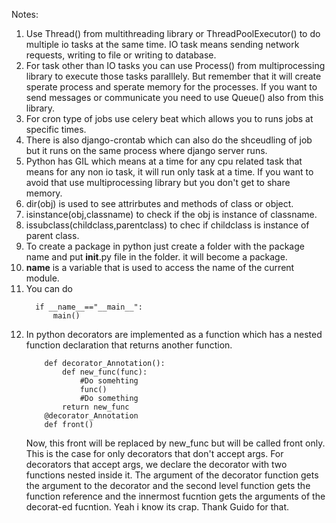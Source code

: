 Notes:
1. Use Thread() from multithreading library or ThreadPoolExecutor() to do multiple io tasks at the same time. IO task means sending network requests, writing to file or writing to database.
2. For task other than IO tasks you can use Process() from multiprocessing library to execute those tasks paralllely. But remember that it will create sperate process and sperate memory for the processes. If you want to send messages or communicate you need to use Queue() also from this library.
3. For cron type of jobs use celery beat which allows you to runs jobs at specific times.
4. There is also django-crontab which can also do the shceudling of job but it runs on the same process where django server runs.
5. Python has GIL which means at a time for any cpu related task that means for any non io task, it will run only task at a time. If you want to avoid that use multiprocessing library but you don't get to share memory.
6. dir(obj) is used to see attrirbutes and methods of class or object.
7. isinstance(obj,classname) to check if the obj is instance of classname.
8. issubclass(childclass,parentclass) to chec if childclass is instance of parent class.
9. To create a package in python just create a folder with the package name and put __init__.py file in the folder. it will become a package.
10. __name__ is a variable that is used to access the name of the current module.
11. You can do
    ```
      if __name__=="__main__":
          main()
    ```
12. In python decorators are implemented as a function which has a nested function declaration that returns another function.
    ```
        def decorator_Annotation():
            def new_func(func):
                #Do somehting
                func()
                #Do something
            return new_func
        @decorator_Annotation
        def front()
    ```
    Now, this front will be replaced by new_func but will be called front only. This is the case for only decorators that don't accept args.
    For decorators that accept args, we declare the decorator with two functions nested inside it. The argument of the decorator function gets the argument to the decorator and the second level function gets the function reference and the innermost fucntion gets the arguments of the decorat-ed fucntion. Yeah i know its crap. Thank Guido for that. 
